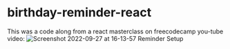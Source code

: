 # birthday-reminder-react

This was a code along from a react masterclass on freecodecamp you-tube video:
![Screenshot 2022-09-27 at 16-13-57 Reminder Setup](https://user-images.githubusercontent.com/82536545/192551172-5f109aa3-982c-458d-9be1-9d1d2a87e08d.png)
